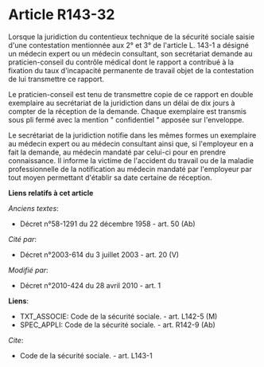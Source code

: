 # Article R143-32

Lorsque la juridiction du contentieux technique de la sécurité sociale saisie d'une contestation mentionnée aux 2° et 3° de
l'article L. 143-1 a désigné un médecin expert ou un médecin consultant, son secrétariat demande au praticien-conseil du
contrôle médical dont le rapport a contribué à la fixation du taux d'incapacité permanente de travail objet de la
contestation de lui transmettre ce rapport. 

Le praticien-conseil est tenu de transmettre copie de ce rapport en double exemplaire au secrétariat de la juridiction dans
un délai de dix jours à compter de la réception de la demande. Chaque exemplaire est transmis sous pli fermé avec la mention
" confidentiel " apposée sur l'enveloppe. 

Le secrétariat de la juridiction notifie dans les mêmes formes un exemplaire au médecin expert ou au médecin consultant ainsi
que, si l'employeur en a fait la demande, au médecin mandaté par celui-ci pour en prendre connaissance. Il informe la victime
de l'accident du travail ou de la maladie professionnelle de la notification au médecin mandaté par l'employeur par tout
moyen permettant d'établir sa date certaine de réception.

**Liens relatifs à cet article**

_Anciens textes_:

  - Décret n°58-1291 du 22 décembre 1958 - art. 50 (Ab)

_Cité par_:

  - Décret n°2003-614 du 3 juillet 2003 - art. 20 (V)

_Modifié par_:

  - Décret n°2010-424 du 28 avril 2010 - art. 1

**Liens**:

  - TXT_ASSOCIE: Code de la sécurité sociale. - art. L142-5 (M)
  - SPEC_APPLI: Code de la sécurité sociale. - art. R142-9 (Ab)

_Cite_:

  - Code de la sécurité sociale. - art. L143-1
